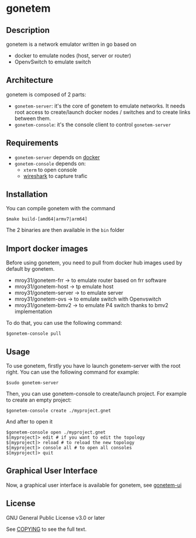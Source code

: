 gonetem
=======

Description
-----------

gonetem is a network emulator written in go based on

* docker to emulate nodes (host, server or router)
* OpenvSwitch to emulate switch

Architecture
------------

gonetem is composed of 2 parts:

* `gonetem-server`: it's the core of gonetem to emulate networks. It needs root access to create/launch
  docker nodes / switches and to create links between them.
* `gonetem-console`: it's the console client to control `gonetem-server`

Requirements
------------

* `gonetem-server` depends on [docker](https://www.docker.com/)
* `gonetem-console` depends on:
  * `xterm` to open console
  * [wireshark](https://www.wireshark.org/) to capture trafic

Installation
------------

You can compile gonetem with the command

    $make build-[amd64|armv7|arm64]

The 2 binaries are then available in the `bin` folder

Import docker images
--------------------

Before using gonetem, you need to pull from docker hub images used by default by gonetem.

* mroy31/gonetem-frr -> to emulate router based on frr software
* mroy31/gonetem-host -> tp emulate host
* mroy31/gonetem-server -> to emulate server
* mroy31/gonetem-ovs -> to emulate switch with Openvswitch
* mroy31/gonetem-bmv2 -> to emulate P4 switch thanks to bmv2 implementation

To do that, you can use the following command:

    $gonetem-console pull

Usage
-----

To use gonetem, firstly you have lo launch gonetem-server with the root
right. You can use the following command for example:

    $sudo gonetem-server

Then, you can use gonetem-console to create/launch project. For example
to create an empty project:

    $gonetem-console create ./myproject.gnet

And after to open it

    $gonetem-console open ./myproject.gnet
    $[myproject]> edit # if you want to edit the topology
    $[myproject]> reload # to reload the new topology
    $[myproject]> console all # to open all consoles
    $[myproject]> quit


Graphical User Interface
------------------------

Now, a graphical user interface is available for gonetem,
see [gonetem-ui](https://github.com/mroy31/gonetem-ui)


License
-------

GNU General Public License v3.0 or later

See [COPYING](COPYING) to see the full text.
